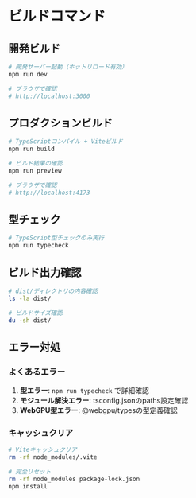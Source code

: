 # ビルドコマンド

## 開発ビルド

```bash
# 開発サーバー起動（ホットリロード有効）
npm run dev

# ブラウザで確認
# http://localhost:3000
```

## プロダクションビルド

```bash
# TypeScriptコンパイル + Viteビルド
npm run build

# ビルド結果の確認
npm run preview

# ブラウザで確認
# http://localhost:4173
```

## 型チェック

```bash
# TypeScript型チェックのみ実行
npm run typecheck
```

## ビルド出力確認

```bash
# dist/ディレクトリの内容確認
ls -la dist/

# ビルドサイズ確認
du -sh dist/
```

## エラー対処

### よくあるエラー
1. **型エラー**: `npm run typecheck` で詳細確認
2. **モジュール解決エラー**: tsconfig.jsonのpaths設定確認
3. **WebGPU型エラー**: @webgpu/typesの型定義確認

### キャッシュクリア
```bash
# Viteキャッシュクリア
rm -rf node_modules/.vite

# 完全リセット
rm -rf node_modules package-lock.json
npm install
```